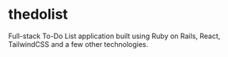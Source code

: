 # thedolist
Full-stack To-Do List application built using Ruby on Rails, React, TailwindCSS and a few other technologies.
